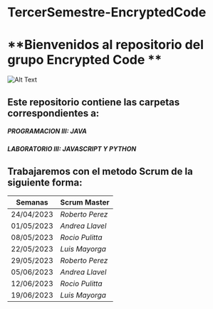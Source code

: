 # TercerSemestre-EncryptedCode

# **Bienvenidos al repositorio del grupo Encrypted Code **

![Alt Text](https://media.giphy.com/media/scZPhLqaVOM1qG4lT9/giphy.gif)

## Este repositorio contiene las carpetas correspondientes a:
##### PROGRAMACION III: JAVA
##### LABORATORIO III: JAVASCRIPT Y PYTHON

## Trabajaremos con el metodo Scrum de la siguiente forma:

| **Semanas** | **Scrum Master** |
| ---- | ---- |
|          24/04/2023 | *Roberto Perez* |
| 01/05/2023 | *Andrea Llavel* |
| 08/05/2023 | *Rocio Pulitta* |
| 22/05/2023 | *Luis Mayorga* |
| 29/05/2023  | *Roberto Perez* |
| 05/06/2023 | *Andrea Llavel*|
|12/06/2023|*Rocio Pulitta*|
|19/06/2023|*Luis Mayorga*|
